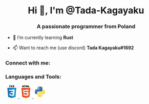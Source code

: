 <h1 align="center">Hi 👋, I'm @Tada-Kagayaku</h1>
<h3 align="center">A passionate programmer from Poland</h3>

- 🌱 I’m currently learning **Rust**

- 📫 Want to reach me (use discord) **Tada Kagayaku#1692**

<h3 align="left">Connect with me:</h3>
<p align="left">
</p>

<h3 align="left">Languages and Tools:</h3>
<p align="left"> <a href="https://www.w3schools.com/css/" target="_blank" rel="noreferrer"> <img src="https://raw.githubusercontent.com/devicons/devicon/master/icons/css3/css3-original-wordmark.svg" alt="css3" width="40" height="40"/> </a> <a href="https://www.w3.org/html/" target="_blank" rel="noreferrer"> <img src="https://raw.githubusercontent.com/devicons/devicon/master/icons/html5/html5-original-wordmark.svg" alt="html5" width="40" height="40"/> </a> <a href="https://www.python.org" target="_blank" rel="noreferrer"> <img src="https://raw.githubusercontent.com/devicons/devicon/master/icons/python/python-original.svg" alt="python" width="40" height="40"/> </a> </p>

<!---
Tada-Kagayaku/Tada-Kagayaku is a ✨ special ✨ repository because its `README.md` (this file) appears on your GitHub profile.
You can click the Preview link to take a look at your changes.
--->
